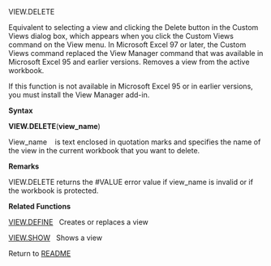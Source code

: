 VIEW.DELETE

Equivalent to selecting a view and clicking the Delete button in the
Custom Views dialog box, which appears when you click the Custom Views
command on the View menu. In Microsoft Excel 97 or later, the Custom
Views command replaced the View Manager command that was available in
Microsoft Excel 95 and earlier versions. Removes a view from the active
workbook.

If this function is not available in Microsoft Excel 95 or in earlier
versions, you must install the View Manager add-in.

**Syntax**

**VIEW.DELETE**(**view\_name**)

View\_name    is text enclosed in quotation marks and specifies the name
of the view in the current workbook that you want to delete.

**Remarks**

VIEW.DELETE returns the \#VALUE error value if view\_name is invalid or
if the workbook is protected.

**Related Functions**

[VIEW.DEFINE](VIEW.DEFINE.md)   Creates or replaces a view

[VIEW.SHOW](VIEW.SHOW.md)   Shows a view



Return to [README](README.md)

